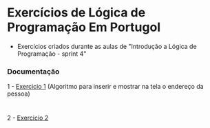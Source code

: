 
# Exercícios de Lógica de Programação Em Portugol


- Exercícios criados durante as aulas de "Introdução a Lógica de Programação - sprint 4"
###


 ### Documentação

1 - [Exercicio 1](https://github.com/Cristhian-Cezar/beacademy-devstart-logicadeprogramacao/blob/main/exercicio-1.txt) (Algoritmo para inserir e mostrar na tela o endereço da pessoa)
#
2 - [Exercicio 2](https://github.com/Cristhian-Cezar/beacademy-devstart-logicadeprogramacao/blob/main/exercicio-2.txt)